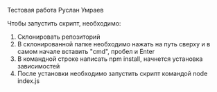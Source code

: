 Тестовая работа
Руслан Умраев

Чтобы запустить скрипт, необходимо:
1. Склонировать репозиторий
2. В склонированной папке необходимо нажать на путь сверху и в самом начале вставить "cmd", пробел и Enter
3. В командной строке написать npm install, начнется установка зависимостей
4. После установки необходимо запустить скрипт командой node index.js
